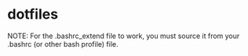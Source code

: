 # dotfiles
NOTE: For the .bashrc_extend file to work, you must source it from your .bashrc (or other bash profile) file.
